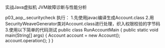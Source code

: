 实战Java虚拟机 JVM故障诊断与性能分析


p03_aop_.securitycheck
执行：
1.先使用javac编译生成Account.class
2.用SecurityWeaveGenerator类对Account.class进行处理，织入权限校验的字节码
3.使用以下简单的代码测试
public class RunAccountMain {
	 public static void main(String[] args) { 
		 Account account = new Account(); 
		 account.operation(); 
	 } 
}
